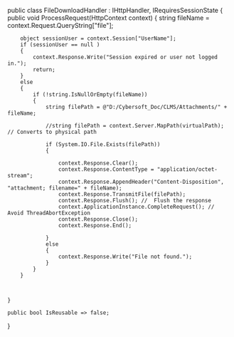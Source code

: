 public class FileDownloadHandler : IHttpHandler, IRequiresSessionState
{
    public void ProcessRequest(HttpContext context)
    {
        string fileName = context.Request.QueryString["file"];


        object sessionUser = context.Session["UserName"];
        if (sessionUser == null )
        {
            context.Response.Write("Session expired or user not logged in.");
            return;
        }
        else
        {
            if (!string.IsNullOrEmpty(fileName))
            {
                string filePath = @"D:/Cybersoft_Doc/CLMS/Attachments/" + fileName;
                
                //string filePath = context.Server.MapPath(virtualPath); // Converts to physical path

                if (System.IO.File.Exists(filePath))
                {

                    context.Response.Clear();
                    context.Response.ContentType = "application/octet-stream";
                    context.Response.AppendHeader("Content-Disposition", "attachment; filename=" + fileName);
                    context.Response.TransmitFile(filePath);
                    context.Response.Flush(); //  Flush the response
                    context.ApplicationInstance.CompleteRequest(); //  Avoid ThreadAbortException
                    context.Response.Close();
                    context.Response.End();

                }
                else
                {
                    context.Response.Write("File not found.");
                }
            }
        }


       
    }

    public bool IsReusable => false;
}
